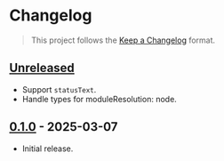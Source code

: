 # Changelog

> This project follows the [Keep a Changelog](https://keepachangelog.com) format.

## [Unreleased]

* Support `statusText`.
* Handle types for moduleResolution: node.

## [0.1.0] - 2025-03-07

* Initial release.

[unreleased]: https://github.com/vitalets/request-mocking-protocol/compare/0.1.0...HEAD
[0.1.0]: https://github.com/vitalets/request-mocking-protocol/releases/tag/0.1.0

